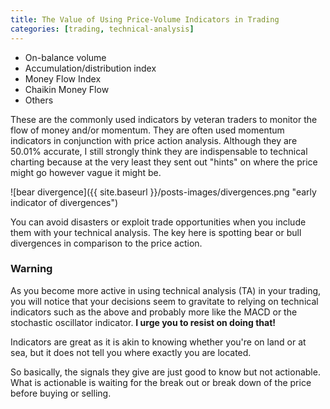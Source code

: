 ```yaml
---
title: The Value of Using Price-Volume Indicators in Trading
categories: [trading, technical-analysis]
---
```


* On-balance volume
* Accumulation/distribution index
* Money Flow Index
* Chaikin Money Flow
* Others

These are the commonly used indicators by veteran traders to monitor the flow of money and/or momentum. They are often used momentum indicators in conjunction with price action analysis.
Although they are 50.01% accurate, I still strongly think they are indispensable to technical charting because at the very least they sent out "hints" on where the price might go
however vague it might be.
 
![bear divergence]({{ site.baseurl }}/posts-images/divergences.png "early indicator of divergences")

You can avoid disasters or exploit trade opportunities when you include them with your technical analysis. The key here is spotting bear or bull divergences in comparison to the price action.

### Warning

As you become more active in using technical analysis (TA) in your trading, you will notice that your decisions seem to gravitate to relying on technical indicators
such as the above and probably more like the MACD or the stochastic oscillator indicator. **I urge you to resist on doing that!**

Indicators are great as it is akin to knowing whether you're on land or at sea, but it does not tell you where exactly you are located.

So basically, the signals they give are just good to know but not actionable. What is actionable is waiting for the break out or break down of the price before buying or selling.
